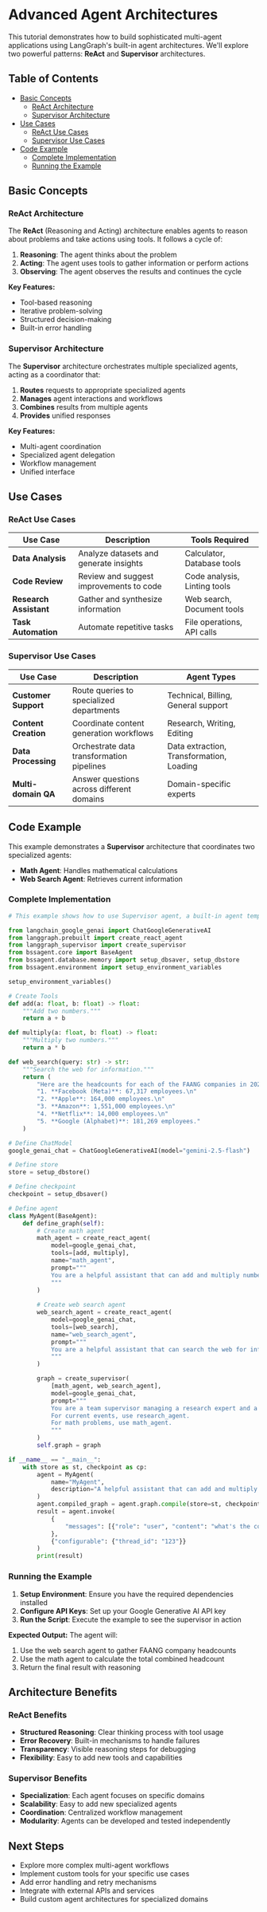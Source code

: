 # Advanced Agent Architectures

This tutorial demonstrates how to build sophisticated multi-agent applications using LangGraph's built-in agent architectures. We'll explore two powerful patterns: **ReAct** and **Supervisor** architectures.

## Table of Contents

- [Basic Concepts](#basic-concepts)
  - [ReAct Architecture](#react-architecture)
  - [Supervisor Architecture](#supervisor-architecture)
- [Use Cases](#use-cases)
  - [ReAct Use Cases](#react-use-cases)
  - [Supervisor Use Cases](#supervisor-use-cases)
- [Code Example](#code-example)
  - [Complete Implementation](#complete-implementation)
  - [Running the Example](#running-the-example)

## Basic Concepts

### ReAct Architecture

The **ReAct** (Reasoning and Acting) architecture enables agents to reason about problems and take actions using tools. It follows a cycle of:

1. **Reasoning**: The agent thinks about the problem
2. **Acting**: The agent uses tools to gather information or perform actions
3. **Observing**: The agent observes the results and continues the cycle

**Key Features:**
- Tool-based reasoning
- Iterative problem-solving
- Structured decision-making
- Built-in error handling

### Supervisor Architecture

The **Supervisor** architecture orchestrates multiple specialized agents, acting as a coordinator that:

1. **Routes** requests to appropriate specialized agents
2. **Manages** agent interactions and workflows
3. **Combines** results from multiple agents
4. **Provides** unified responses

**Key Features:**
- Multi-agent coordination
- Specialized agent delegation
- Workflow management
- Unified interface

## Use Cases

### ReAct Use Cases

| Use Case | Description | Tools Required |
|----------|-------------|----------------|
| **Data Analysis** | Analyze datasets and generate insights | Calculator, Database tools |
| **Code Review** | Review and suggest improvements to code | Code analysis, Linting tools |
| **Research Assistant** | Gather and synthesize information | Web search, Document tools |
| **Task Automation** | Automate repetitive tasks | File operations, API calls |

### Supervisor Use Cases

| Use Case | Description | Agent Types |
|----------|-------------|-------------|
| **Customer Support** | Route queries to specialized departments | Technical, Billing, General support |
| **Content Creation** | Coordinate content generation workflows | Research, Writing, Editing |
| **Data Processing** | Orchestrate data transformation pipelines | Data extraction, Transformation, Loading |
| **Multi-domain QA** | Answer questions across different domains | Domain-specific experts |

## Code Example

This example demonstrates a **Supervisor** architecture that coordinates two specialized agents:
- **Math Agent**: Handles mathematical calculations
- **Web Search Agent**: Retrieves current information

### Complete Implementation

```python
# This example shows how to use Supervisor agent, a built-in agent template of LangGraph

from langchain_google_genai import ChatGoogleGenerativeAI
from langgraph.prebuilt import create_react_agent
from langgraph_supervisor import create_supervisor
from bssagent.core import BaseAgent
from bssagent.database.memory import setup_dbsaver, setup_dbstore
from bssagent.environment import setup_environment_variables

setup_environment_variables()

# Create Tools
def add(a: float, b: float) -> float:
    """Add two numbers."""
    return a + b

def multiply(a: float, b: float) -> float:
    """Multiply two numbers."""
    return a * b

def web_search(query: str) -> str:
    """Search the web for information."""
    return (
        "Here are the headcounts for each of the FAANG companies in 2024:\n"
        "1. **Facebook (Meta)**: 67,317 employees.\n"
        "2. **Apple**: 164,000 employees.\n"
        "3. **Amazon**: 1,551,000 employees.\n"
        "4. **Netflix**: 14,000 employees.\n"
        "5. **Google (Alphabet)**: 181,269 employees."
    )

# Define ChatModel
google_genai_chat = ChatGoogleGenerativeAI(model="gemini-2.5-flash")

# Define store
store = setup_dbstore()

# Define checkpoint
checkpoint = setup_dbsaver()

# Define agent
class MyAgent(BaseAgent):
    def define_graph(self):
        # Create math agent
        math_agent = create_react_agent(
            model=google_genai_chat,
            tools=[add, multiply],
            name="math_agent",
            prompt="""
            You are a helpful assistant that can add and multiply numbers.
            """
        )
        
        # Create web search agent
        web_search_agent = create_react_agent(
            model=google_genai_chat,
            tools=[web_search],
            name="web_search_agent",
            prompt="""
            You are a helpful assistant that can search the web for information.
            """
        )

        graph = create_supervisor(
            [math_agent, web_search_agent],
            model=google_genai_chat,
            prompt="""
            You are a team supervisor managing a research expert and a math expert. 
            For current events, use research_agent. 
            For math problems, use math_agent.
            """
        )
        self.graph = graph

if __name__ == "__main__":
    with store as st, checkpoint as cp:
        agent = MyAgent(
            name="MyAgent", 
            description="A helpful assistant that can add and multiply numbers and search the web for information."
        )
        agent.compiled_graph = agent.graph.compile(store=st, checkpointer=cp)
        result = agent.invoke(
            {
                "messages": [{"role": "user", "content": "what's the combined headcount of the FAANG companies in 2024?"}]
            },
            {"configurable": {"thread_id": "123"}}
        )
        print(result)
```

### Running the Example

1. **Setup Environment**: Ensure you have the required dependencies installed
2. **Configure API Keys**: Set up your Google Generative AI API key
3. **Run the Script**: Execute the example to see the supervisor in action

**Expected Output:**
The agent will:
1. Use the web search agent to gather FAANG company headcounts
2. Use the math agent to calculate the total combined headcount
3. Return the final result with reasoning

## Architecture Benefits

### ReAct Benefits
- **Structured Reasoning**: Clear thinking process with tool usage
- **Error Recovery**: Built-in mechanisms to handle failures
- **Transparency**: Visible reasoning steps for debugging
- **Flexibility**: Easy to add new tools and capabilities

### Supervisor Benefits
- **Specialization**: Each agent focuses on specific domains
- **Scalability**: Easy to add new specialized agents
- **Coordination**: Centralized workflow management
- **Modularity**: Agents can be developed and tested independently

## Next Steps

- Explore more complex multi-agent workflows
- Implement custom tools for your specific use cases
- Add error handling and retry mechanisms
- Integrate with external APIs and services
- Build custom agent architectures for specialized domains

